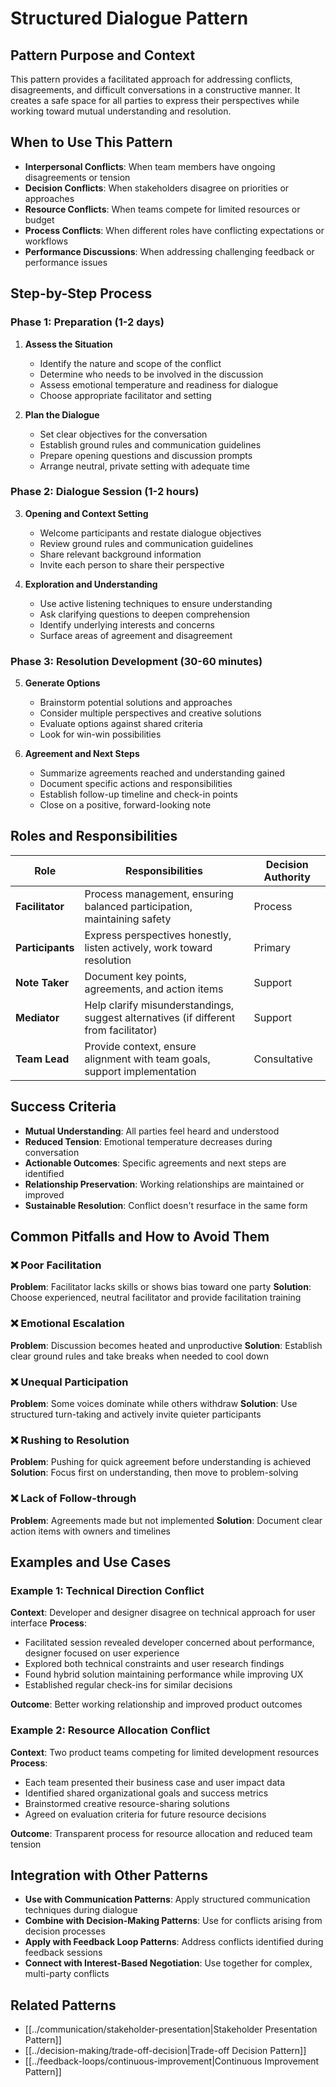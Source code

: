 # Structured Dialogue Pattern

## Pattern Purpose and Context

This pattern provides a facilitated approach for addressing conflicts, disagreements, and difficult conversations in a constructive manner. It creates a safe space for all parties to express their perspectives while working toward mutual understanding and resolution.

## When to Use This Pattern

- **Interpersonal Conflicts**: When team members have ongoing disagreements or tension
- **Decision Conflicts**: When stakeholders disagree on priorities or approaches
- **Resource Conflicts**: When teams compete for limited resources or budget
- **Process Conflicts**: When different roles have conflicting expectations or workflows
- **Performance Discussions**: When addressing challenging feedback or performance issues

## Step-by-Step Process

### Phase 1: Preparation (1-2 days)
1. **Assess the Situation**
   - Identify the nature and scope of the conflict
   - Determine who needs to be involved in the discussion
   - Assess emotional temperature and readiness for dialogue
   - Choose appropriate facilitator and setting

2. **Plan the Dialogue**
   - Set clear objectives for the conversation
   - Establish ground rules and communication guidelines
   - Prepare opening questions and discussion prompts
   - Arrange neutral, private setting with adequate time

### Phase 2: Dialogue Session (1-2 hours)
3. **Opening and Context Setting**
   - Welcome participants and restate dialogue objectives
   - Review ground rules and communication guidelines
   - Share relevant background information
   - Invite each person to share their perspective

4. **Exploration and Understanding**
   - Use active listening techniques to ensure understanding
   - Ask clarifying questions to deepen comprehension
   - Identify underlying interests and concerns
   - Surface areas of agreement and disagreement

### Phase 3: Resolution Development (30-60 minutes)
5. **Generate Options**
   - Brainstorm potential solutions and approaches
   - Consider multiple perspectives and creative solutions
   - Evaluate options against shared criteria
   - Look for win-win possibilities

6. **Agreement and Next Steps**
   - Summarize agreements reached and understanding gained
   - Document specific actions and responsibilities
   - Establish follow-up timeline and check-in points
   - Close on a positive, forward-looking note

## Roles and Responsibilities

| Role | Responsibilities | Decision Authority |
|------|------------------|-------------------|
| **Facilitator** | Process management, ensuring balanced participation, maintaining safety | Process |
| **Participants** | Express perspectives honestly, listen actively, work toward resolution | Primary |
| **Note Taker** | Document key points, agreements, and action items | Support |
| **Mediator** | Help clarify misunderstandings, suggest alternatives (if different from facilitator) | Support |
| **Team Lead** | Provide context, ensure alignment with team goals, support implementation | Consultative |

## Success Criteria

- **Mutual Understanding**: All parties feel heard and understood
- **Reduced Tension**: Emotional temperature decreases during conversation
- **Actionable Outcomes**: Specific agreements and next steps are identified
- **Relationship Preservation**: Working relationships are maintained or improved
- **Sustainable Resolution**: Conflict doesn't resurface in the same form

## Common Pitfalls and How to Avoid Them

### ❌ Poor Facilitation
**Problem**: Facilitator lacks skills or shows bias toward one party
**Solution**: Choose experienced, neutral facilitator and provide facilitation training

### ❌ Emotional Escalation
**Problem**: Discussion becomes heated and unproductive
**Solution**: Establish clear ground rules and take breaks when needed to cool down

### ❌ Unequal Participation
**Problem**: Some voices dominate while others withdraw
**Solution**: Use structured turn-taking and actively invite quieter participants

### ❌ Rushing to Resolution
**Problem**: Pushing for quick agreement before understanding is achieved
**Solution**: Focus first on understanding, then move to problem-solving

### ❌ Lack of Follow-through
**Problem**: Agreements made but not implemented
**Solution**: Document clear action items with owners and timelines

## Examples and Use Cases

### Example 1: Technical Direction Conflict
**Context**: Developer and designer disagree on technical approach for user interface
**Process**:
- Facilitated session revealed developer concerned about performance, designer focused on user experience
- Explored both technical constraints and user research findings
- Found hybrid solution maintaining performance while improving UX
- Established regular check-ins for similar decisions

**Outcome**: Better working relationship and improved product outcomes

### Example 2: Resource Allocation Conflict
**Context**: Two product teams competing for limited development resources
**Process**:
- Each team presented their business case and user impact data
- Identified shared organizational goals and success metrics
- Brainstormed creative resource-sharing solutions
- Agreed on evaluation criteria for future resource decisions

**Outcome**: Transparent process for resource allocation and reduced team tension

## Integration with Other Patterns

- **Use with Communication Patterns**: Apply structured communication techniques during dialogue
- **Combine with Decision-Making Patterns**: Use for conflicts arising from decision processes
- **Apply with Feedback Loop Patterns**: Address conflicts identified during feedback sessions
- **Connect with Interest-Based Negotiation**: Use together for complex, multi-party conflicts

## Related Patterns

- [[../communication/stakeholder-presentation|Stakeholder Presentation Pattern]]
- [[../decision-making/trade-off-decision|Trade-off Decision Pattern]]
- [[../feedback-loops/continuous-improvement|Continuous Improvement Pattern]] 
